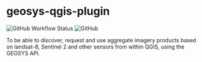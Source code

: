 # geosys-qgis-plugin
![GitHub Workflow Status](https://img.shields.io/github/workflow/status/GEOSYS/qgis-plugin/Continous%20Integration)
![GitHub](https://img.shields.io/github/license/GEOSYS/qgis-plugin)

To be able to discover, request and use aggregate imagery products based on landsat-8, Sentinel 2 and other sensors from within QGIS, using the GEOSYS API.
